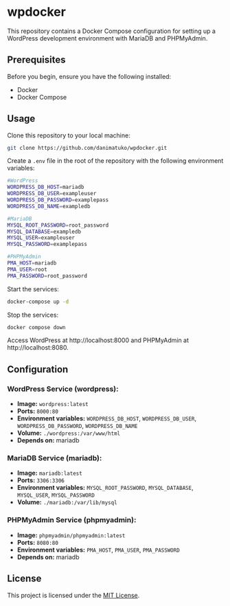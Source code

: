 # wpdocker

This repository contains a Docker Compose configuration for setting up a WordPress development environment with MariaDB and PHPMyAdmin.

## Prerequisites

Before you begin, ensure you have the following installed:

- Docker
- Docker Compose

## Usage

Clone this repository to your local machine:

```bash
git clone https://github.com/danimatuko/wpdocker.git
```

Create a `.env` file in the root of the repository with the following environment variables:

```bash
#WordPress
WORDPRESS_DB_HOST=mariadb
WORDPRESS_DB_USER=exampleuser
WORDPRESS_DB_PASSWORD=examplepass
WORDPRESS_DB_NAME=exampledb

#MariaDB
MYSQL_ROOT_PASSWORD=root_password
MYSQL_DATABASE=exampledb
MYSQL_USER=exampleuser
MYSQL_PASSWORD=examplepass

#PHPMyAdmin
PMA_HOST=mariadb
PMA_USER=root
PMA_PASSWORD=root_password
```

Start the services:

```bash
docker-compose up -d
```

Stop the services:

```bash
docker compose down
```

Access WordPress at http://localhost:8000 and PHPMyAdmin at http://localhost:8080.

## Configuration

### WordPress Service (wordpress):

- **Image:** `wordpress:latest`
- **Ports:** `8000:80`
- **Environment variables:** `WORDPRESS_DB_HOST`, `WORDPRESS_DB_USER`, `WORDPRESS_DB_PASSWORD`, `WORDPRESS_DB_NAME`
- **Volume:** `./wordpress:/var/www/html`
- **Depends on:** mariadb

### MariaDB Service (mariadb):

- **Image:** `mariadb:latest`
- **Ports:** `3306:3306`
- **Environment variables:** `MYSQL_ROOT_PASSWORD`, `MYSQL_DATABASE`, `MYSQL_USER`, `MYSQL_PASSWORD`
- **Volume:** `./mariadb:/var/lib/mysql`

### PHPMyAdmin Service (phpmyadmin):

- **Image:** `phpmyadmin/phpmyadmin:latest`
- **Ports:** `8080:80`
- **Environment variables:** `PMA_HOST`, `PMA_USER`, `PMA_PASSWORD`
- **Depends on:** mariadb

## License

This project is licensed under the [MIT License](https://opensource.org/licenses/MIT).

